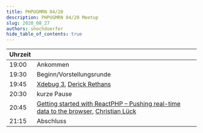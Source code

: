 ```yaml
---
title: PHPUGMRN 04/20
description: PHPUGMRN 04/20 Meetup
slug: 2020_08_27
authors: shochdoerfer
hide_table_of_contents: true
---
```


| Uhrzeit |                                                                                                                                                                                                                                             | 
|---------|---------------------------------------------------------------------------------------------------------------------------------------------------------------------------------------------------------------------------------------------|
| 19:00   | Ankommen                                                                                                                                                                                                                                    |
| 19:30   | Beginn/Vorstellungsrunde                                                                                                                                                                                                                    |
| 19:45   | [Xdebug 3](https://derickrethans.nl/talks/xdebug-phpugmm20), [Derick Rethans](https://phpc.social/@derickr)                                                                                                                                 |
| 20:30   | kurze Pause                                                                                                                                                                                                                                 |
| 20:45   | [Getting started with ReactPHP – Pushing real-time data to the browser](https://speakerdeck.com/clue/getting-started-with-reactphp-pushing-real-time-data-to-the-browser-phpbenelux20), [Christian Lück](https://twitter.com/another_clue)  |
| 21:15   | Abschluss                                                                                                                                                                                                                                   |
